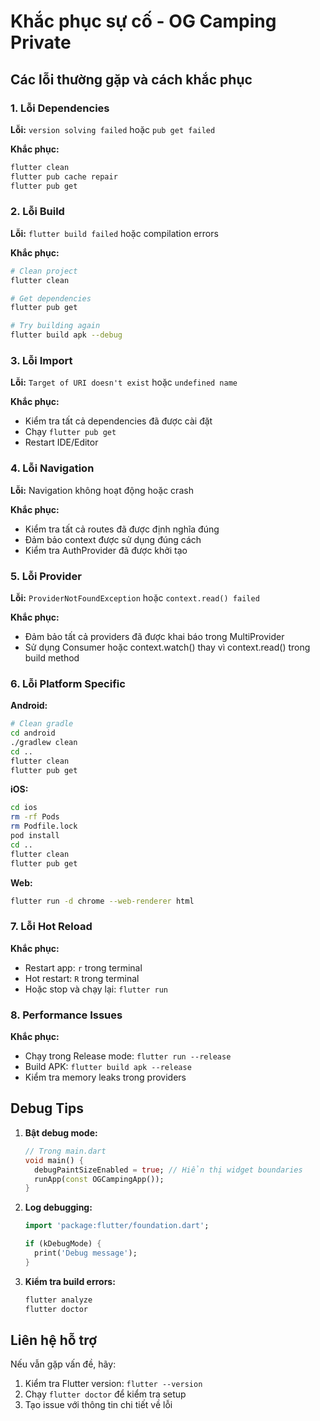 # Khắc phục sự cố - OG Camping Private

## Các lỗi thường gặp và cách khắc phục

### 1. Lỗi Dependencies

**Lỗi:** `version solving failed` hoặc `pub get failed`

**Khắc phục:**
```bash
flutter clean
flutter pub cache repair
flutter pub get
```

### 2. Lỗi Build

**Lỗi:** `flutter build failed` hoặc compilation errors

**Khắc phục:**
```bash
# Clean project
flutter clean

# Get dependencies
flutter pub get

# Try building again
flutter build apk --debug
```

### 3. Lỗi Import

**Lỗi:** `Target of URI doesn't exist` hoặc `undefined name`

**Khắc phục:**
- Kiểm tra tất cả dependencies đã được cài đặt
- Chạy `flutter pub get`
- Restart IDE/Editor

### 4. Lỗi Navigation

**Lỗi:** Navigation không hoạt động hoặc crash

**Khắc phục:**
- Kiểm tra tất cả routes đã được định nghĩa đúng
- Đảm bảo context được sử dụng đúng cách
- Kiểm tra AuthProvider đã được khởi tạo

### 5. Lỗi Provider

**Lỗi:** `ProviderNotFoundException` hoặc `context.read() failed`

**Khắc phục:**
- Đảm bảo tất cả providers đã được khai báo trong MultiProvider
- Sử dụng Consumer hoặc context.watch() thay vì context.read() trong build method

### 6. Lỗi Platform Specific

**Android:**
```bash
# Clean gradle
cd android
./gradlew clean
cd ..
flutter clean
flutter pub get
```

**iOS:**
```bash
cd ios
rm -rf Pods
rm Podfile.lock
pod install
cd ..
flutter clean
flutter pub get
```

**Web:**
```bash
flutter run -d chrome --web-renderer html
```

### 7. Lỗi Hot Reload

**Khắc phục:**
- Restart app: `r` trong terminal
- Hot restart: `R` trong terminal
- Hoặc stop và chạy lại: `flutter run`

### 8. Performance Issues

**Khắc phục:**
- Chạy trong Release mode: `flutter run --release`
- Build APK: `flutter build apk --release`
- Kiểm tra memory leaks trong providers

## Debug Tips

1. **Bật debug mode:**
   ```dart
   // Trong main.dart
   void main() {
     debugPaintSizeEnabled = true; // Hiển thị widget boundaries
     runApp(const OGCampingApp());
   }
   ```

2. **Log debugging:**
   ```dart
   import 'package:flutter/foundation.dart';
   
   if (kDebugMode) {
     print('Debug message');
   }
   ```

3. **Kiểm tra build errors:**
   ```bash
   flutter analyze
   flutter doctor
   ```

## Liên hệ hỗ trợ

Nếu vẫn gặp vấn đề, hãy:
1. Kiểm tra Flutter version: `flutter --version`
2. Chạy `flutter doctor` để kiểm tra setup
3. Tạo issue với thông tin chi tiết về lỗi
